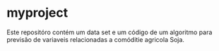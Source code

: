 # myproject
Este repositóro contém um data set e um código de um algoritmo para previsão de variaveis relacionadas a comóditie agricola Soja.
